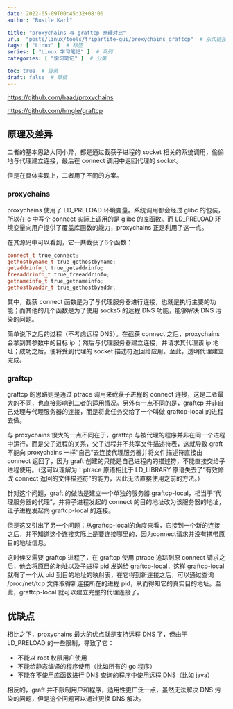 ```yaml
---
date: 2022-05-09T00:45:32+08:00
author: "Rustle Karl"

title: "proxychains 与 graftcp 原理对比"
url:  "posts/linux/tools/tripartite-gui/proxychains_graftcp"  # 永久链接
tags: [ "Linux" ]  # 标签
series: [ "Linux 学习笔记" ]  # 系列
categories: [ "学习笔记" ]  # 分类

toc: true  # 目录
draft: false  # 草稿
---
```


https://github.com/haad/proxychains

https://github.com/hmgle/graftcp

## 原理及差异

二者的基本思路大同小异，都是通过截获子进程的 socket 相关的系统调用，偷偷地与代理建立连接，最后在 connect 调用中返回代理的 socket。

但是在具体实现上，二者用了不同的方案。

### proxychains

proxychains 使用了 LD_PRELOAD 环境变量。系统调用都会经过 glibc 的包装，所以在 c 中写个 connect 实际上调用的是 glibc 的库函数。而 LD_PRELOAD 环境变量向用户提供了覆盖库函数的能力，proxychains 正是利用了这一点。

在其源码中可以看到，它一共截获了6个函数：

```cpp
connect_t true_connect;
gethostbyname_t true_gethostbyname;
getaddrinfo_t true_getaddrinfo;
freeaddrinfo_t true_freeaddrinfo;
getnameinfo_t true_getnameinfo;
gethostbyaddr_t true_gethostbyaddr;
```

其中，截获 connect 函数是为了与代理服务器进行连接，也就是执行主要的功能；而其他的几个函数是为了使用 socks5 的远程 DNS 功能，能够解决 DNS 污染的问题。

简单说下之后的过程（不考虑远程 DNS）。在截获 connect 之后，proxychains 会拿到其参数中的目标 ip ；然后与代理服务器建立连接，并请求其代理该 ip 地址；成功之后，便将受到代理的 socket 描述符返回给应用。至此，透明代理建立完成。

### graftcp

graftcp 的思路则是通过 ptrace 调用来截获子进程的 connect 连接，这是二者最大的不同，也直接影响到二者的适用情况。另外有一点不同的是，graftcp 并非自己处理与代理服务器的连接，而是将此任务交给了一个叫做 graftcp-local 的进程去做。

与 proxychains 很大的一点不同在于，graftcp 与被代理的程序并非在同一个进程中运行，而是父子进程的关系，父子进程并不共享文件描述符表，这就导致 graft 不能向 proxychains 一样“自己”去连接代理服务器并将文件描述符直接由 connect 返回了，因为 graft 创建的只能是自己进程内的描述符，不能直接交给子进程使用。（这可以理解为：ptrace 原语相比于 LD_LIBRARY 原语失去了“有效修改 connect 返回的文件描述符”的能力，因此无法直接使用之前的方法。）

针对这个问题，graft 的做法是建立一个单独的服务器 graftcp-local，相当于“代理服务器的代理”，并将子进程发起的 connect 的目的地址改为该服务器的地址，让子进程发起向 graftcp-local 的连接。

但是这又引出了另一个问题：从graftcp-local的角度来看，它接到一个新的连接之后，并不知道这个连接实际上是要连接哪里的，因为connect请求并没有携带原目的地址信息。

这时候又需要 graftcp 进程了，在 graftcp 使用 ptrace 追踪到原 connect 请求之后，他会将原目的地址以及子进程 pid 发送给 graftcp-local，这样 graftcp-local 就有了一个从 pid 到目的地址的映射表，在它得到新连接之后，可以通过查询 /proc/net/tcp 文件取得新连接所在的进程 pid，从而得知它的真实目的地址。至此，graftcp-local 就可以建立完整的代理连接了。

## 优缺点

相比之下，proxychains 最大的优点就是支持远程 DNS 了，但由于 LD_PRELOAD 的一些限制，导致了它：

- 不能以 root 权限用户使用
- 不能给静态编译的程序使用（比如所有的 go 程序）
- 不能在不使用库函数进行 DNS 查询的程序中使用远程 DNS（比如 java）

相反的，graft 并不限制用户和程序，适用性更广泛一点，虽然无法解决 DNS 污染的问题，但是这个问题可以通过更换 DNS 解决。
